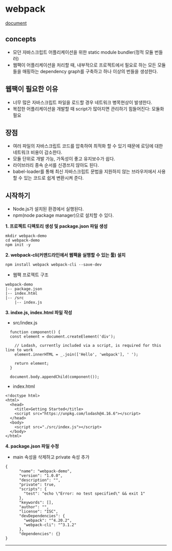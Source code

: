 # webpack
[document](https://webpack.js.org/concepts/)

## concepts
- 모던 자바스크립트 어플리케이션을 위한 static module bundler(정적 모듈 번들러)
- 웹팩이 어플리케이션을 처리할 때, 내부적으로 프로젝트에서 필요로 하는 모든 모듈들을 매핑하는 dependency graph를 구축하고 하나 이상의 번들을 생성한다.

## 웹팩이 필요한 이유
- 너무 많은 자바스크립트 파일을 로드할 경우 네트워크 병목현상이 발생한다.
- 복잡한 어플리케이션을 개발할 때 script가 많아지면 관리하기 힘들어진다: 모듈화 필요

## 장점
- 여러 파일의 자바스크립트 코드를 압축하여 최적화 할 수 있기 때문에 로딩에 대한 네트워크 비용이 감소한다.
- 모듈 단위로 개발 가능, 가독성이 좋고 유지보수가 쉽다.
- 라이브러리 종속 순서를 신경쓰지 않아도 된다.
- babel-loader를 통해 최신 자바스크립트 문법을 지원하지 않는 브라우저에서 사용할 수 있는 코드로 쉽게 변환시켜 준다.

## 시작하기
- Node.js가 설치된 환경에서 실행된다.
- npm(node package manager)으로 설치할 수 있다.

__1. 프로젝트 디렉토리 생성 및 package.json 파일 생성__
  ```
  mkdir webpack-demo
  cd webpack-demo
  npm init -y
  ```
__2. webpack-cli(커맨드라인에서 웹팩을 실행할 수 있는 툴) 설치__
  ```
  npm install webpack webpack-cli --save-dev
  ```
  - 웹팩 프로젝트 구조
  ```
  webpack-demo
  |-- package.json
  |-- index.html
  |-- /src
      |-- index.js
  ```

__3. indxe.js, index.html 파일 작성__
  - src/index.js
  ```
    function component() {
    const element = document.createElement('div');

      // Lodash, currently included via a script, is required for this line to work
      element.innerHTML = _.join(['Hello', 'webpack'], ' ');

      return element;
    }

    document.body.appendChild(component());
  ```
  - index.html
  ```
  <!doctype html>
  <html>
    <head>
      <title>Getting Started</title>
      <script src="https://unpkg.com/lodash@4.16.6"></script>
    </head>
    <body>
      <script src="./src/index.js"></script>
    </body>
  </html>
  ```

__4. package.json 파일 수정__
  - main 속성을 삭제하고 private 속성 추가
```
{
      "name": "webpack-demo",
      "version": "1.0.0",
      "description": "",
      "private": true,
      "scripts": {
        "test": "echo \"Error: no test specified\" && exit 1"
      },
      "keywords": [],
      "author": "",
      "license": "ISC",
      "devDependencies": {
        "webpack": "^4.20.2",
        "webpack-cli": "^3.1.2"
      },
      "dependencies": {}
}
```

***
